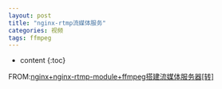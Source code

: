 ```yaml
---
layout: post
title: "nginx-rtmp流媒体服务"
categories: 视频
tags: ffmpeg
---
```

* content
{:toc}

FROM:[nginx+nginx-rtmp-module+ffmpeg搭建流媒体服务器[转]](https://www.cnblogs.com/jym-sunshine/p/5660814.html)